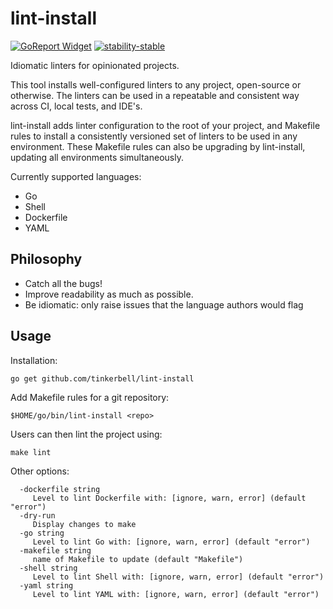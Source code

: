 # lint-install

[![GoReport Widget]][GoReport Status]
[![stability-stable](https://img.shields.io/badge/stability-stable-green.svg)](https://github.com/emersion/stability-badges#stable)

[GoReport Status]: https://goreportcard.com/report/github.com/tinkerbell/lint-install
[GoReport Widget]: https://goreportcard.com/badge/github.com/tinkerbell/lint-install

Idiomatic linters for opinionated projects.

This tool installs well-configured linters to any project, open-source or
otherwise. The linters can be used in a repeatable and consistent way across CI,
local tests, and IDE's.

lint-install adds linter configuration to the root of your project, and Makefile
rules to install a consistently versioned set of linters to be used in any
environment. These Makefile rules can also be upgrading by lint-install, updating
all environments simultaneously.

Currently supported languages:

- Go
- Shell
- Dockerfile
- YAML

## Philosophy

- Catch all the bugs!
- Improve readability as much as possible.
- Be idiomatic: only raise issues that the language authors would flag

## Usage

Installation:

`go get github.com/tinkerbell/lint-install`

Add Makefile rules for a git repository:

`$HOME/go/bin/lint-install <repo>`

Users can then lint the project using:

`make lint`

Other options:

```
  -dockerfile string
     Level to lint Dockerfile with: [ignore, warn, error] (default "error")
  -dry-run
     Display changes to make
  -go string
     Level to lint Go with: [ignore, warn, error] (default "error")
  -makefile string
     name of Makefile to update (default "Makefile")
  -shell string
     Level to lint Shell with: [ignore, warn, error] (default "error")
  -yaml string
     Level to lint YAML with: [ignore, warn, error] (default "error")
```
